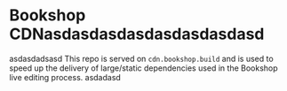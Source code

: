 # Bookshop CDNasdasdasdasdasdasdasdasd
asdasdadsasd
This repo is served on `cdn.bookshop.build` and is used to speed up the delivery of large/static dependencies used in the Bookshop live editing process.
asdadasd
